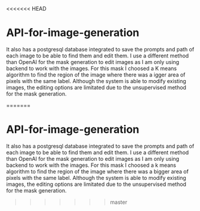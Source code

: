 <<<<<<< HEAD
# API-for-image-generation

It also has a postgresql database integrated to save the prompts and path of each image to be able to find them and edit them.
I use a different method than OpenAI for the mask generation to edit images as I am only using backend to work with the images. For this mask I choosed
a K means algorithm to find the region of the image where there was a igger area of pixels with the same label. Although the system is able to modify existing images,
the editing options are limitated due to the unsupervised method for the mask generation.

=======
# API-for-image-generation

It also has a postgresql database integrated to save the prompts and path of each image to be able to find them and edit them. 
I use a different method than OpenAI for the mask generation to edit images as I am only using backend to work with the images. For this mask I choosed
a k means algorithm to find the region of the image where there was a bigger area of pixels with the same label. Although the system is able to modify existing images,
the editing options are limitated due to the unsupervised method for the mask generation.
>>>>>>> master
